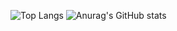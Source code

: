 
 
![Top Langs](https://github-readme-stats.vercel.app/api/top-langs/?username=Gsuy&layout=compact&langs_count=15&custom_title=Used-Languages)
![Anurag's GitHub stats](https://github-readme-stats.vercel.app/api?username=Gsuy&show_icons=true&theme=dracula)
